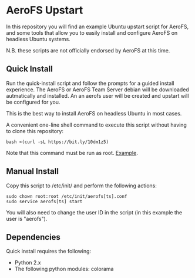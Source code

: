 AeroFS Upstart
===

In this repository you will find an example Ubuntu upstart script for AeroFS,
and some tools that allow you to easily install and configure AeroFS on
headless Ubuntu systems.

N.B. these scripts are not officially endorsed by AeroFS at this time.

Quick Install
---

Run the quick-install script and follow the prompts for a guided install
experience. The AeroFS or AeroFS Team Server debian will be downloaded
autmatically and installed. An an aerofs user will be created and upstart
will be configured for you.

This is the best way to install AeroFS on headless Ubuntu in most cases.

A convenient one-line shell command to execute this script without having to
clone this repository:

    bash <(curl -sL https://bit.ly/10dm1z5)

Note that this command must be run as root. [Example](./quick-install-example.md).

Manual Install
---

Copy this script to /etc/init/ and perform the following actions:

    sudo chown root:root /etc/init/aerofs[ts].conf
    sudo service aerofs[ts] start

You will also need to change the user ID in the script (in this example the
user is "aerofs").

Dependencies
---

Quick install requires the following:

- Python 2.x
- The following python modules: colorama

